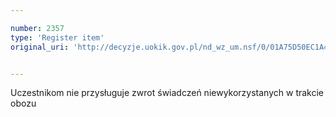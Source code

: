 ```yaml
---

number: 2357
type: 'Register item'
original_uri: 'http://decyzje.uokik.gov.pl/nd_wz_um.nsf/0/01A75D50EC1A485CC12578AF003413A4?OpenDocument'


---
```


Uczestnikom nie przysługuje zwrot świadczeń niewykorzystanych w trakcie obozu
